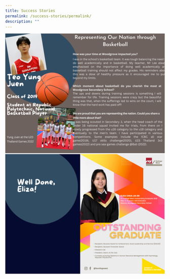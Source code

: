 ```yaml
---
title: Success Stories
permalink: /success-stories/permalink/
description: ""
---
```

![](/images/Success%20Stories%20(Alumni)/Teo%20Yung%20Juen.png)![](/images/Success%20Stories%20(Alumni)/Eliza%20Chua.png)